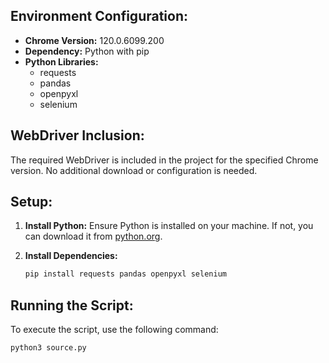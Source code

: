 ## Environment Configuration:

- **Chrome Version:** 120.0.6099.200
- **Dependency:** Python with pip
- **Python Libraries:**
  - requests
  - pandas
  - openpyxl
  - selenium

## WebDriver Inclusion:

The required WebDriver is included in the project for the specified Chrome version. No additional download or configuration is needed.

## Setup:

1. **Install Python:** Ensure Python is installed on your machine. If not, you can download it from [python.org](https://www.python.org/downloads/).

2. **Install Dependencies:**
   ```bash
   pip install requests pandas openpyxl selenium

## Running the Script:

To execute the script, use the following command:

```bash
python3 source.py

